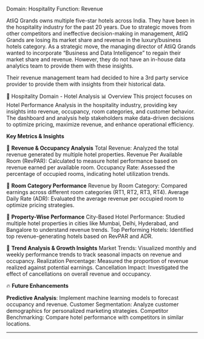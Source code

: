 Domain:  Hospitality       Function: Revenue

AtliQ Grands owns multiple five-star hotels across India. They have been in the hospitality industry for the past 20 years. Due to strategic moves from other competitors and ineffective decision-making in management, AtliQ Grands are losing its market share and revenue in the luxury/business hotels category. As a strategic move, the managing director of AtliQ Grands wanted to incorporate “Business and Data Intelligence” to regain their market share and revenue. However, they do not have an in-house data analytics team to provide them with these insights.

Their revenue management team had decided to hire a 3rd party service provider to provide them with insights from their historical data.

🏨 Hospitality Domain - Hotel Analysis 📊
Overview
This project focuses on Hotel Performance Analysis in the hospitality industry, providing key insights into revenue, occupancy, room categories, and customer behavior. The dashboard and analysis help stakeholders make data-driven decisions to optimize pricing, maximize revenue, and enhance operational efficiency.

**Key Metrics & Insights**

📌 **Revenue & Occupancy Analysis**
Total Revenue: Analyzed the total revenue generated by multiple hotel properties.
Revenue Per Available Room (RevPAR): Calculated to measure hotel performance based on revenue earned per available room.
Occupancy Rate: Assessed the percentage of occupied rooms, indicating hotel utilization trends.

📌 **Room Category Performance**
Revenue by Room Category: Compared earnings across different room categories (RT1, RT2, RT3, RT4).
Average Daily Rate (ADR): Evaluated the average revenue per occupied room to optimize pricing strategies.

📌 **Property-Wise Performance**
City-Based Hotel Performance: Studied multiple hotel properties in cities like Mumbai, Delhi, Hyderabad, and Bangalore to understand revenue trends.
Top Performing Hotels: Identified top revenue-generating hotels based on RevPAR and ADR.

📌 **Trend Analysis & Growth Insights**
Market Trends: Visualized monthly and weekly performance trends to track seasonal impacts on revenue and occupancy.
Realization Percentage: Measured the proportion of revenue realized against potential earnings.
Cancellation Impact: Investigated the effect of cancellations on overall revenue and occupancy.

🔥 **Future Enhancements**

**Predictive Analysis**: Implement machine learning models to forecast occupancy and revenue.
Customer Segmentation: Analyze customer demographics for personalized marketing strategies.
Competitor Benchmarking: Compare hotel performance with competitors in similar locations.

---

